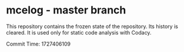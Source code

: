 # mcelog - master branch

This repository contains the frozen state of the repository.
Its history is cleared. It is used only for static code
analysis with Codacy.

Commit Time: 1727406109